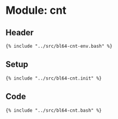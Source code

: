 # Module: cnt

## Header

```shell
{% include "../src/bl64-cnt-env.bash" %}
```

## Setup

```shell
{% include "../src/bl64-cnt.init" %}
```

## Code

```shell
{% include "../src/bl64-cnt.bash" %}
```
